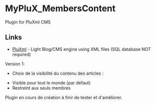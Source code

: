# MyPluX_MembersContent
Plugin for PluXml CMS

## Links
* [PluXml](http://www.pluxml.org/) - Light Blog/CMS engine using XML files (SQL database NOT required)

Version 1:
- Choix de la visibilité du contenu des articles :
+ Visible pour tout le monde (par défaut)
+ Restreint aux seuls membres

Plugin en cours de création à finir de tester et d'améliorer.